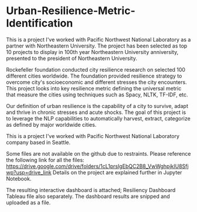 # Urban-Resilience-Metric-Identification
This is a project I've worked with Pacific Northwest National Laboratory as a partner with Northeastern University. 
The project has been selected as top 10 projects to display in 100th year Northeastern University anniversity, presented to the president of Northeastern University.

Rockefeller foundation conducted city resilience research on selected 100 different cities worldwide. The foundation provided resilience strategy to overcome city's socioeconomic and different stresses the city encounters. This project looks into key resilience metric defining the universal metric that measure the cities using techniques such as Spacy, NLTK, TF-IDF, etc. 

Our definition of urban resilience is the capability of a city to survive, adapt and thrive in chronic stresses and acute shocks. The goal of this project is to leverage the NLP capabilities to automatically harvest, extract, categorize as defined by major worldwide cities.

This is a project I've worked with Pacific Northwest National Laboratory company based in Seattle.

Some files are not available on the github due to restraints. Please reference the following link for all the files: https://drive.google.com/drive/folders/1cL1prslgEbQC2B8_VwWghpjkIU8Sfjwp?usp=drive_link Details on the project are explained further in Jupyter Notebook.

The resulting interactive dashboard is attached; Resiliency Dashboard Tableau file also separately. The dashboard results are snipped and uploaded as a file.

